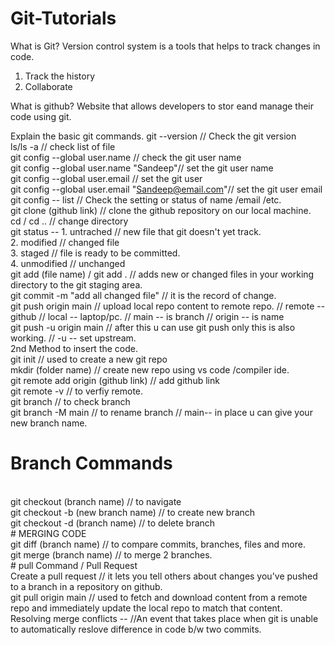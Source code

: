 # Git-Tutorials
What is Git?
Version control system is a tools that helps to track changes in code.
1. Track the history
2. Collaborate

What is github?
Website that allows developers to stor eand manage their code using git.

Explain the basic git commands.
git --version // Check the git version
<br>
ls/ls -a // check list of file
<br>
git config --global user.name // check the git user name
<br>
git config --global user.name "Sandeep"// set the git user name
<br>
git config --global user.email // set the git user 
<br>
git config --global user.email "Sandeep@email.com"// set the git user email
<br>
git config -- list // Check the setting or status of name /email /etc.
<br>
git clone (github link) // clone the github repository on our local machine.
<br>
cd / cd .. // change directory
<br>
git status -- 1. untrached // new file that git doesn't yet track.
<br>
2. modified  // changed file 
<br>
3. staged  // file is ready to be committed.
<br>
4. unmodified  // unchanged
<br>
git add (file name) / git add . // adds new or changed files in your working directory to the git staging area.
<br>
git commit -m "add all changed file" // it is the record of change.
<br>
git push origin main // upload local repo content to remote repo. // remote -- github // local -- laptop/pc. // main -- is branch // origin -- is name 
<br>
git push -u  origin main // after this u can use git push only this is also working. // -u -- set upstream.
<br>
2nd Method to insert the code.
<br>
git init // used to create a new git repo
<br>
mkdir (folder name)  // create new repo using  vs code /compiler ide.
<br>
git remote add origin (github link) // add github link
<br>
git remote -v // to verfiy remote.
<br>
git branch // to check branch
<br>
git branch -M main // to rename branch // main-- in place u can give your new branch name.
<br>
# Branch Commands
<br>
git checkout (branch name)  // to navigate 
<br>
git checkout -b (new branch name) // to create new branch
<br>
git checkout -d (branch name)  // to delete branch
<br>
# MERGING CODE
<br>
git diff (branch name) // to compare commits, branches, files and more.
<br>
git merge (branch name)  // to merge 2 branches.
<br>
# pull Command / Pull Request
<br>
Create a  pull request // it lets you tell others about changes you've pushed to a branch in a repository on github.
<br>
git pull origin main  // used to fetch and download content from a remote repo and immediately update the local repo to match that content.
<br>
Resolving merge conflicts -- //An event that takes place when git is unable to automatically reslove difference in code b/w two commits.
<br>



